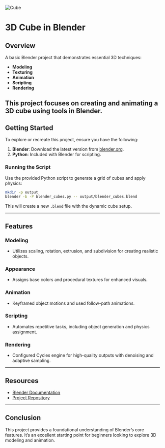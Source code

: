 ![Cube](https://github.com/user-attachments/assets/92a21d33-e13b-443e-b420-e3fed52a0f91)

# 3D Cube in Blender

## Overview

A basic Blender project that demonstrates essential 3D techniques:

- **Modeling**
- **Texturing**
- **Animation**
- **Scripting**
- **Rendering**

This project focuses on creating and animating a 3D cube using tools in Blender.
---

## Getting Started

To explore or recreate this project, ensure you have the following:

1. **Blender**: Download the latest version from [blender.org](https://www.blender.org).
2. **Python**: Included with Blender for scripting.

### Running the Script

Use the provided Python script to generate a grid of cubes and apply physics:

```bash
mkdir -p output
blender -b -P blender_cubes.py -- output/blender_cubes.blend
```

This will create a new `.blend` file with the dynamic cube setup.

---

## Features

### Modeling
- Utilizes scaling, rotation, extrusion, and subdivision for creating realistic objects.

### Appearance
- Assigns base colors and procedural textures for enhanced visuals.

### Animation
- Keyframed object motions and used follow-path animations.

### Scripting
- Automates repetitive tasks, including object generation and physics assignment.

### Rendering
- Configured Cycles engine for high-quality outputs with denoising and adaptive sampling.

---

## Resources

- [Blender Documentation](https://docs.blender.org)
- [Project Repository](https://github.com/mohammadtakneshan/3D-Cube-in-Blender)

---

## Conclusion

This project provides a foundational understanding of Blender’s core features. It’s an excellent starting point for beginners looking to explore 3D modeling and animation.

